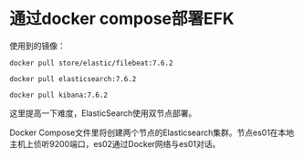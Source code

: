 # 通过docker compose部署EFK

使用到的镜像：

`docker pull store/elastic/filebeat:7.6.2`

`docker pull elasticsearch:7.6.2`

`docker pull kibana:7.6.2`

这里提高一下难度，ElasticSearch使用双节点部署。

Docker Compose文件里将创建两个节点的Elasticsearch集群。节点es01在本地主机上侦听9200端口，es02通过Docker网络与es01对话。




